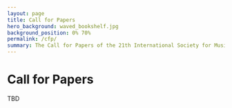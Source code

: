 ```yaml
---
layout: page
title: Call for Papers
hero_background: waved_bookshelf.jpg
background_position: 0% 70%
permalink: /cfp/
summary: The Call for Papers of the 21th International Society for Music Information Retrieval Conference
---
```


# Call for Papers

TBD